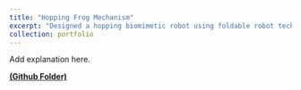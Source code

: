 ```yaml
---
title: "Hopping Frog Mechanism"
excerpt: "Designed a hopping biomimetic robot using foldable robot techniques<br/><img src='/images/500x300.png'>"
collection: portfolio
---
```


Add explanation here.
 
[<b>(Github Folder)<b>](https://github.com/mrsandeshbhat/Personal_Projects/tree/master/Hopping_Frog)